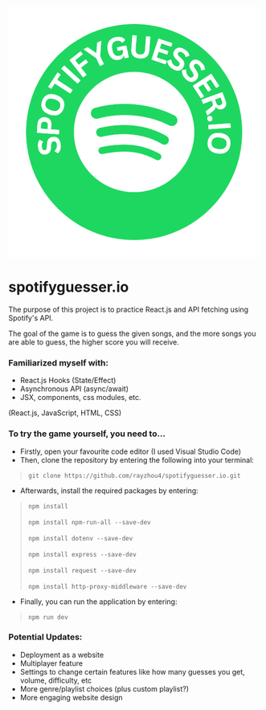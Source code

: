 ![logo](src/images/spotifyguesser-logo-nobg.png)
# spotifyguesser.io

The purpose of this project is to practice React.js and API fetching using Spotify's API.

The goal of the game is to guess the given songs, and the more songs you are able to guess, the higher score you will receive.

### Familiarized myself with:
- React.js Hooks (State/Effect)
- Asynchronous API (async/await)
- JSX, components, css modules, etc.

(React.js, JavaScript, HTML, CSS)

### To try the game yourself, you need to...
- Firstly, open your favourite code editor (I used Visual Studio Code)
- Then, clone the repository by entering the following into your terminal:

<blockquote>

    git clone https://github.com/rayzhou4/spotifyguesser.io.git

</blockquote>

- Afterwards, install the required packages by entering:

<blockquote>

    npm install

    npm install npm-run-all --save-dev

    npm install dotenv --save-dev

    npm install express --save-dev

    npm install request --save-dev

    npm install http-proxy-middleware --save-dev

</blockquote>

- Finally, you can run the application by entering:

<blockquote>

    npm run dev

</blockquote>

### Potential Updates:
- Deployment as a website
- Multiplayer feature
- Settings to change certain features like how many guesses you get, volume, difficulty, etc
- More genre/playlist choices (plus custom playlist?)
- More engaging website design